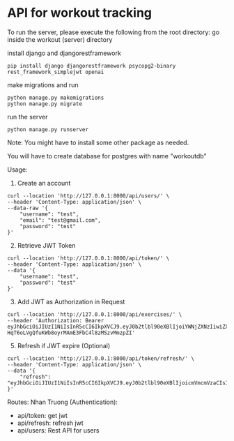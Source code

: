 # API for workout tracking

To run the server, please execute the following from the root directory:
go inside the workout (server) directory

install django and djangorestframework 
```
pip install django djangorestframework psycopg2-binary rest_framework_simplejwt openai
```

make migrations and run
```
python manage.py makemigrations
python manage.py migrate
```

run the server
```
python manage.py runserver
```

Note: You might have to install some other package as needed.

You will have to create database for postgres with name "workoutdb" 

Usage:
1. Create an account
```
curl --location 'http://127.0.0.1:8000/api/users/' \
--header 'Content-Type: application/json' \
--data-raw '{
    "username": "test",
    "email": "test@gmail.com",
    "password": "test"
}'
```

2. Retrieve JWT Token
```
curl --location 'http://127.0.0.1:8000/api/token/' \
--header 'Content-Type: application/json' \
--data '{
    "username": "test",
    "password": "test"
}'
```

3. Add JWT as Authorization in Request
```
curl --location 'http://127.0.0.1:8000/api/exercises/' \
--header 'Authorization: Bearer eyJhbGciOiJIUzI1NiIsInR5cCI6IkpXVCJ9.eyJ0b2tlbl90eXBlIjoiYWNjZXNzIiwiZXhwIjoxNzIzMTQyNzA3LCJpYXQiOjE3MjMxMzkwNDUsImp0aSI6ImY5ZDQ0Y2Q1MzE5YTRhMTliMGI2OTZjMzAwYTBiMjY1IiwidXNlcl9pZCI6Mn0.ST-HqT6oLVgQfuKWb8oyrMAmE3FbC4l8zMSzvMmzpZI'
```

5. Refresh if JWT expire (Optional)
```
curl --location 'http://127.0.0.1:8000/api/token/refresh/' \
--header 'Content-Type: application/json' \
--data '{
    "refresh": "eyJhbGciOiJIUzI1NiIsInR5cCI6IkpXVCJ9.eyJ0b2tlbl90eXBlIjoicmVmcmVzaCIsImV4cCI6MTcyMzIyNTQ0NSwiaWF0IjoxNzIzMTM5MDQ1LCJqdGkiOiJkZTFlY2I1YzhhZDY0MmI2OGIwZDQ3ZWE3YWZiZTljYSIsInVzZXJfaWQiOjJ9.ow3EuIn0_mDIF5QsEeM4zLGnWRyASrh2szVP1inVZms"
}'
```


Routes:
Nhan Truong (Authentication):
- api/token: get jwt
- api/refresh: refresh jwt
- api/users: Rest API for users
